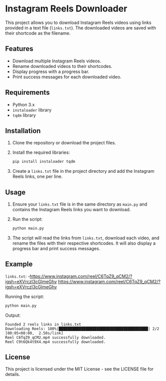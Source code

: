 # Instagram Reels Downloader

This project allows you to download Instagram Reels videos using links provided in a text file (`links.txt`). The downloaded videos are saved with their shortcode as the filename.

## Features

- Download multiple Instagram Reels videos.
- Rename downloaded videos to their shortcodes.
- Display progress with a progress bar.
- Print success messages for each downloaded video.

## Requirements

- Python 3.x
- `instaloader` library
- `tqdm` library

## Installation

1. Clone the repository or download the project files.

2. Install the required libraries:
    ```bash
    pip install instaloader tqdm
    ```

3. Create a `links.txt` file in the project directory and add the Instagram Reels links, one per line.

## Usage

1. Ensure your `links.txt` file is in the same directory as `main.py` and contains the Instagram Reels links you want to download.

2. Run the script:
    ```bash
    python main.py
    ```

3. The script will read the links from `links.txt`, download each video, and rename the files with their respective shortcodes. It will also display a progress bar and print success messages.

## Example

`links.txt`: -https://www.instagram.com/reel/C6TqZ9_qCM2/?igsh=eXVrczI3cGlmeGhy
              https://www.instagram.com/reel/C6TqZ9_qCM2/?igsh=eXVrczI3cGlmeGhy


Running the script:
```bash
python main.py
```

Output:
```
Founded 2 reels links in links.txt
Downloading Reels: 100%|████████████████████████████████████████| 2/2 [00:05<00:00,  2.50s/link]
Reel C6TqZ9_qCM2.mp4 successfully downloaded.
Reel C9t6Qk4t9X4.mp4 successfully downloaded.
```

## License

This project is licensed under the MIT License - see the LICENSE file for details.

